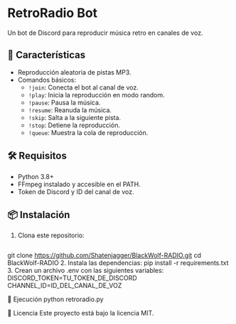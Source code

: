 # RetroRadio Bot

Un bot de Discord para reproducir música retro en canales de voz.

## 🎵 Características
- Reproducción aleatoria de pistas MP3.
- Comandos básicos:
  - `!join`: Conecta el bot al canal de voz.
  - `!play`: Inicia la reproducción en modo random.
  - `!pause`: Pausa la música.
  - `!resume`: Reanuda la música.
  - `!skip`: Salta a la siguiente pista.
  - `!stop`: Detiene la reproducción.
  - `!queue`: Muestra la cola de reproducción.

## 🛠️ Requisitos
- Python 3.8+
- FFmpeg instalado y accesible en el PATH.
- Token de Discord y ID del canal de voz.

## 📦 Instalación
1. Clona este repositorio:
   ```bash
 git clone https://github.com/Shatenjagger/BlackWolf-RADIO.git
 cd BlackWolf-RADIO
 2. Instala las dependencias:
   pip install -r requirements.txt
3. Crean un archivo .env con las siguientes variables:   
   DISCORD_TOKEN=TU_TOKEN_DE_DISCORD
   CHANNEL_ID=ID_DEL_CANAL_DE_VOZ
  
   🚀 Ejecución
   python retroradio.py

   📄 Licencia
Este proyecto está bajo la licencia MIT.

